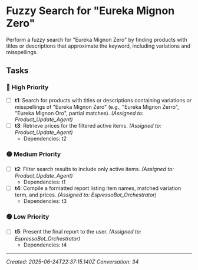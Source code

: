 # Fuzzy Search for "Eureka Mignon Zero"

Perform a fuzzy search for "Eureka Mignon Zero" by finding products with titles or descriptions that approximate the keyword, including variations and misspellings.

## Tasks

### 🔴 High Priority

- [ ] **t1**: Search for products with titles or descriptions containing variations or misspellings of "Eureka Mignon Zero" (e.g., "Eureka Mignon Zerro", "Eureka Mignon Oro", partial matches). _(Assigned to: Product_Update_Agent)_
- [ ] **t3**: Retrieve prices for the filtered active items. _(Assigned to: Product_Update_Agent)_
  - Dependencies: t2

### 🟡 Medium Priority

- [ ] **t2**: Filter search results to include only active items. _(Assigned to: Product_Update_Agent)_
  - Dependencies: t1
- [ ] **t4**: Compile a formatted report listing item names, matched variation term, and prices. _(Assigned to: EspressoBot_Orchestrator)_
  - Dependencies: t3

### 🟢 Low Priority

- [ ] **t5**: Present the final report to the user. _(Assigned to: EspressoBot_Orchestrator)_
  - Dependencies: t4


---
_Created: 2025-06-24T22:37:15.140Z_
_Conversation: 34_

